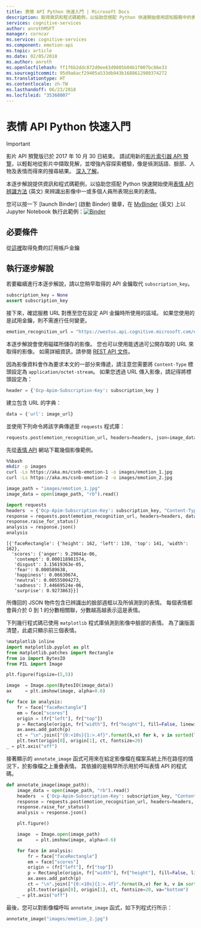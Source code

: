```yaml
---
title: 表情 API Python 快速入門 | Microsoft Docs
description: 取得資訊和程式碼範例，以協助您搭配 Python 快速開始使用認知服務中的表情 API。
services: cognitive-services
author: anrothMSFT
manager: corncar
ms.service: cognitive-services
ms.component: emotion-api
ms.topic: article
ms.date: 02/05/2018
ms.author: anroth
ms.openlocfilehash: ff1f6b2ddc872d0ee63d9885b04b1f007bc86e33
ms.sourcegitcommit: 95d9a6acf29405a533db943b1688612980374272
ms.translationtype: HT
ms.contentlocale: zh-TW
ms.lasthandoff: 06/23/2018
ms.locfileid: "35368007"
---
```

# <a name="emotion-api-python-quickstart"></a>表情 API Python 快速入門

> [!IMPORTANT]
> 影片 API 預覽版已於 2017 年 10 月 30 日結束。 請試用新的[影片索引器 API 預覽](https://azure.microsoft.com/services/cognitive-services/video-indexer/)，以輕鬆地從影片中擷取見解，並增強內容探索體驗，像是偵測話語、臉部、人物及表情而得來的搜尋結果。 [深入了解](https://docs.microsoft.com/azure/cognitive-services/video-indexer/video-indexer-overview)。

本逐步解說提供資訊和程式碼範例，以協助您搭配 Python 快速開始使用[表情 API 辨識方法](https://westus.dev.cognitive.microsoft.com/docs/services/5639d931ca73072154c1ce89/operations/563b31ea778daf121cc3a5fa) \(英文\) 來辨識出影像中一或多個人員所表現出來的表情。 

您可以按一下 [launch Binder] \(啟動 Binder\) 徽章，在 [MyBinder](https://mybinder.org) \(英文\) 上以 Jupyter Notebook 執行此範例：[![Binder](https://mybinder.org/badge.svg)](https://mybinder.org/v2/gh/Microsoft/cognitive-services-notebooks/master?filepath=EmotionAPI.ipynb)


## <a name="prerequisite"></a>必要條件
從[這裡](https://azure.microsoft.com/try/cognitive-services/)取得免費的訂用帳戶金鑰

## <a name="running-the-walkthrough"></a>執行逐步解說
若要繼續進行本逐步解說，請以您稍早取得的 API 金鑰取代 `subscription_key`。


```python
subscription_key = None
assert subscription_key
```

接下來，確認服務 URL 對應至您在設定 API 金鑰時所使用的區域。 如果您使用的是試用金鑰，則不需進行任何變更。


```python
emotion_recognition_url = "https://westus.api.cognitive.microsoft.com/emotion/v1.0/recognize"
```

本逐步解說會使用磁碟所儲存的影像。 您也可以使用能透過可公開存取的 URL 來取得的影像。 如需詳細資訊，請參閱 [REST API 文件](https://westus.dev.cognitive.microsoft.com/docs/services/5639d931ca73072154c1ce89/operations/563b31ea778daf121cc3a5fa)。

因為影像資料會作為要求本文的一部分來傳遞，請注意您需要將 `Content-Type` 標頭設定為 `application/octet-stream`。 如果您透過 URL 傳入影像，請記得將標頭設定為：
```python
header = {'Ocp-Apim-Subscription-Key': subscription_key }
```
建立包含 URL 的字典：
```python
data = {'url': image_url}
```
並使用下列命令將該字典傳遞至 `requests` 程式庫：
```python
requests.post(emotion_recognition_url, headers=headers, json=image_data)
```

先從[表情 API](https://azure.microsoft.com/services/cognitive-services/emotion/) 網站下載幾個影像範例。


```bash
%%bash
mkdir -p images
curl -Ls https://aka.ms/csnb-emotion-1 -o images/emotion_1.jpg
curl -Ls https://aka.ms/csnb-emotion-2 -o images/emotion_2.jpg
```


```python
image_path = "images/emotion_1.jpg"
image_data = open(image_path, "rb").read()
```


```python
import requests
headers  = {'Ocp-Apim-Subscription-Key': subscription_key, "Content-Type": "application/octet-stream" }
response = requests.post(emotion_recognition_url, headers=headers, data=image_data)
response.raise_for_status()
analysis = response.json()
analysis
```




    [{'faceRectangle': {'height': 162, 'left': 130, 'top': 141, 'width': 162},
      'scores': {'anger': 9.29041e-06,
       'contempt': 0.000118981574,
       'disgust': 3.15619363e-05,
       'fear': 0.000589638,
       'happiness': 0.06630674,
       'neutral': 0.00555004273,
       'sadness': 7.44669524e-06,
       'surprise': 0.9273863}}]



所傳回的 JSON 物件包含已辨識出的臉部週框以及所偵測到的表情。 每個表情都會與介於 0 到 1 的分數相關聯，分數越高越表示這是表情。 

下列幾行程式碼已使用 `matplotlib` 程式庫偵測到影像中臉部的表情。 為了讓版面清楚，此處只顯示前三個表情。


```python
%matplotlib inline
import matplotlib.pyplot as plt
from matplotlib.patches import Rectangle
from io import BytesIO
from PIL import Image

plt.figure(figsize=(5,5))

image  = Image.open(BytesIO(image_data))
ax     = plt.imshow(image, alpha=0.6)

for face in analysis:
    fr = face["faceRectangle"]
    em = face["scores"]
    origin = (fr["left"], fr["top"])
    p = Rectangle(origin, fr["width"], fr["height"], fill=False, linewidth=2, color='b')
    ax.axes.add_patch(p)
    ct = "\n".join(["{0:<10s}{1:>.4f}".format(k,v) for k, v in sorted(list(em.items()),key=lambda r: r[1], reverse=True)][:3])
    plt.text(origin[0], origin[1], ct, fontsize=20)    
_ = plt.axis("off")
```

接著顯示的 `annotate_image` 函式可用來在給定影像檔在檔案系統上所在路徑的情況下，於影像檔之上重疊表情。 其依據的是稍早所示用於呼叫表情 API 的程式碼。


```python
def annotate_image(image_path):    
    image_data = open(image_path, "rb").read()
    headers  = {'Ocp-Apim-Subscription-Key': subscription_key, "Content-Type": "application/octet-stream" }
    response = requests.post(emotion_recognition_url, headers=headers, data=image_data)
    response.raise_for_status()
    analysis = response.json()

    plt.figure()

    image  = Image.open(image_path)
    ax     = plt.imshow(image, alpha=0.6)

    for face in analysis:
        fr = face["faceRectangle"]
        em = face["scores"]
        origin = (fr["left"], fr["top"])
        p = Rectangle(origin, fr["width"], fr["height"], fill=False, linewidth=2, color='b')
        ax.axes.add_patch(p)
        ct = "\n".join(["{0:<10s}{1:>.4f}".format(k,v) for k, v in sorted(list(em.items()),key=lambda r: r[1], reverse=True)][:3])
        plt.text(origin[0], origin[1], ct, fontsize=20, va="bottom")    
    _ = plt.axis("off")
```

最後，您可以對影像檔呼叫 `annotate_image` 函式，如下列程式行所示：


```python
annotate_image("images/emotion_2.jpg")
```
